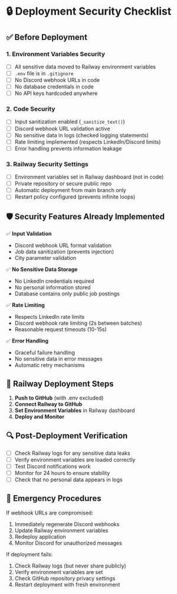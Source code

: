 # 🔒 Deployment Security Checklist

## ✅ Before Deployment

### 1. Environment Variables Security
- [ ] All sensitive data moved to Railway environment variables
- [ ] `.env` file is in `.gitignore` 
- [ ] No Discord webhook URLs in code
- [ ] No database credentials in code
- [ ] No API keys hardcoded anywhere

### 2. Code Security
- [ ] Input sanitization enabled (`_sanitize_text()`)
- [ ] Discord webhook URL validation active
- [ ] No sensitive data in logs (checked logging statements)
- [ ] Rate limiting implemented (respects LinkedIn/Discord limits)
- [ ] Error handling prevents information leakage

### 3. Railway Security Settings
- [ ] Environment variables set in Railway dashboard (not in code)
- [ ] Private repository or secure public repo
- [ ] Automatic deployment from main branch only
- [ ] Restart policy configured (prevents infinite loops)

## 🛡️ Security Features Already Implemented

✅ **Input Validation**
- Discord webhook URL format validation
- Job data sanitization (prevents injection)
- City parameter validation

✅ **No Sensitive Data Storage**
- No LinkedIn credentials required
- No personal information stored
- Database contains only public job postings

✅ **Rate Limiting**
- Respects LinkedIn rate limits
- Discord webhook rate limiting (2s between batches)
- Reasonable request timeouts (10-15s)

✅ **Error Handling**
- Graceful failure handling
- No sensitive data in error messages
- Automatic retry mechanisms

## 🚀 Railway Deployment Steps

1. **Push to GitHub** (with .env excluded)
2. **Connect Railway to GitHub**
3. **Set Environment Variables** in Railway dashboard
4. **Deploy and Monitor**

## 🔍 Post-Deployment Verification

- [ ] Check Railway logs for any sensitive data leaks
- [ ] Verify environment variables are loaded correctly
- [ ] Test Discord notifications work
- [ ] Monitor for 24 hours to ensure stability
- [ ] Check that no personal data appears in logs

## 🚨 Emergency Procedures

If webhook URLs are compromised:
1. Immediately regenerate Discord webhooks
2. Update Railway environment variables
3. Redeploy application
4. Monitor Discord for unauthorized messages

If deployment fails:
1. Check Railway logs (but never share publicly)
2. Verify environment variables are set
3. Check GitHub repository privacy settings
4. Restart deployment with fresh environment